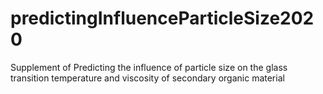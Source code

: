 # predictingInfluenceParticleSize2020
Supplement of Predicting the influence of particle size on the glass transition temperature and viscosity of secondary organic material 
